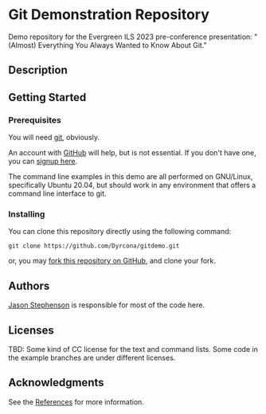 # Git Demonstration Repository

Demo repository for the Evergreen ILS 2023 pre-conference
presentation: "(Almost) Everything You Always Wanted to Know About
Git."

## Description

## Getting Started

### Prerequisites

You will need [git](https://git-scm.com/), obviously.

An account with [GitHub](https://github.com/) will help, but is not
essential.  If you don't have one, you can [signup
here](https://github.com/signup?ref_cta=Sign+up&ref_page=%2F&source=header-home).

The command line examples in this demo are all performed on GNU/Linux,
specifically Ubuntu 20.04, but should work in any environment that
offers a command line interface to git.

### Installing

You can clone this repository directly using the following command:

    git clone https://github.com/Dyrcona/gitdemo.git

or, you may [fork this repository on GitHub](https://docs.github.com/en/get-started/quickstart/fork-a-repo),
and clone your fork.

## Authors

[Jason Stephenson](https://www.sigio.com/) is responsible for most of
the code here.

## Licenses

TBD: Some kind of CC license for the text and command lists.  Some
code in the example branches are under different licenses.

## Acknowledgments

See the [References](References.md) for more information.

